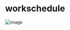 # workschedule

![image](https://user-images.githubusercontent.com/122936366/216794639-e613a150-423b-4610-8aa1-be779984b5f9.png)
